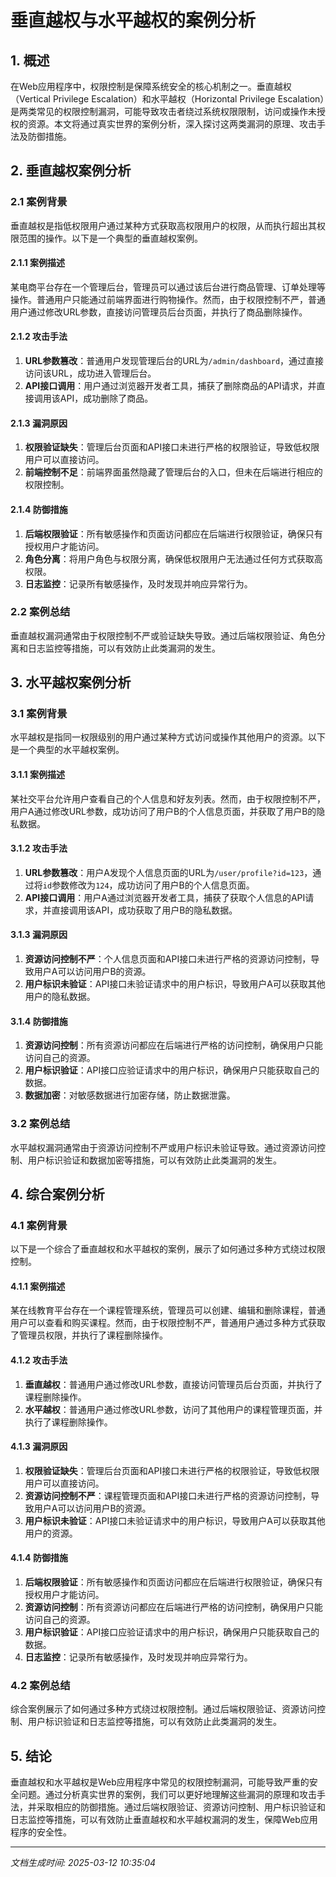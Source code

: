 # 垂直越权与水平越权的案例分析

## 1. 概述

在Web应用程序中，权限控制是保障系统安全的核心机制之一。垂直越权（Vertical Privilege Escalation）和水平越权（Horizontal Privilege Escalation）是两类常见的权限控制漏洞，可能导致攻击者绕过系统权限限制，访问或操作未授权的资源。本文将通过真实世界的案例分析，深入探讨这两类漏洞的原理、攻击手法及防御措施。

## 2. 垂直越权案例分析

### 2.1 案例背景

垂直越权是指低权限用户通过某种方式获取高权限用户的权限，从而执行超出其权限范围的操作。以下是一个典型的垂直越权案例。

#### 2.1.1 案例描述

某电商平台存在一个管理后台，管理员可以通过该后台进行商品管理、订单处理等操作。普通用户只能通过前端界面进行购物操作。然而，由于权限控制不严，普通用户通过修改URL参数，直接访问管理员后台页面，并执行了商品删除操作。

#### 2.1.2 攻击手法

1. **URL参数篡改**：普通用户发现管理后台的URL为`/admin/dashboard`，通过直接访问该URL，成功进入管理后台。
2. **API接口调用**：用户通过浏览器开发者工具，捕获了删除商品的API请求，并直接调用该API，成功删除了商品。

#### 2.1.3 漏洞原因

1. **权限验证缺失**：管理后台页面和API接口未进行严格的权限验证，导致低权限用户可以直接访问。
2. **前端控制不足**：前端界面虽然隐藏了管理后台的入口，但未在后端进行相应的权限控制。

#### 2.1.4 防御措施

1. **后端权限验证**：所有敏感操作和页面访问都应在后端进行权限验证，确保只有授权用户才能访问。
2. **角色分离**：将用户角色与权限分离，确保低权限用户无法通过任何方式获取高权限。
3. **日志监控**：记录所有敏感操作，及时发现并响应异常行为。

### 2.2 案例总结

垂直越权漏洞通常由于权限控制不严或验证缺失导致。通过后端权限验证、角色分离和日志监控等措施，可以有效防止此类漏洞的发生。

## 3. 水平越权案例分析

### 3.1 案例背景

水平越权是指同一权限级别的用户通过某种方式访问或操作其他用户的资源。以下是一个典型的水平越权案例。

#### 3.1.1 案例描述

某社交平台允许用户查看自己的个人信息和好友列表。然而，由于权限控制不严，用户A通过修改URL参数，成功访问了用户B的个人信息页面，并获取了用户B的隐私数据。

#### 3.1.2 攻击手法

1. **URL参数篡改**：用户A发现个人信息页面的URL为`/user/profile?id=123`，通过将`id`参数修改为`124`，成功访问了用户B的个人信息页面。
2. **API接口调用**：用户A通过浏览器开发者工具，捕获了获取个人信息的API请求，并直接调用该API，成功获取了用户B的隐私数据。

#### 3.1.3 漏洞原因

1. **资源访问控制不严**：个人信息页面和API接口未进行严格的资源访问控制，导致用户A可以访问用户B的资源。
2. **用户标识未验证**：API接口未验证请求中的用户标识，导致用户A可以获取其他用户的隐私数据。

#### 3.1.4 防御措施

1. **资源访问控制**：所有资源访问都应在后端进行严格的访问控制，确保用户只能访问自己的资源。
2. **用户标识验证**：API接口应验证请求中的用户标识，确保用户只能获取自己的数据。
3. **数据加密**：对敏感数据进行加密存储，防止数据泄露。

### 3.2 案例总结

水平越权漏洞通常由于资源访问控制不严或用户标识未验证导致。通过资源访问控制、用户标识验证和数据加密等措施，可以有效防止此类漏洞的发生。

## 4. 综合案例分析

### 4.1 案例背景

以下是一个综合了垂直越权和水平越权的案例，展示了如何通过多种方式绕过权限控制。

#### 4.1.1 案例描述

某在线教育平台存在一个课程管理系统，管理员可以创建、编辑和删除课程，普通用户可以查看和购买课程。然而，由于权限控制不严，普通用户通过多种方式获取了管理员权限，并执行了课程删除操作。

#### 4.1.2 攻击手法

1. **垂直越权**：普通用户通过修改URL参数，直接访问管理员后台页面，并执行了课程删除操作。
2. **水平越权**：普通用户通过修改URL参数，访问了其他用户的课程管理页面，并执行了课程删除操作。

#### 4.1.3 漏洞原因

1. **权限验证缺失**：管理后台页面和API接口未进行严格的权限验证，导致低权限用户可以直接访问。
2. **资源访问控制不严**：课程管理页面和API接口未进行严格的资源访问控制，导致用户A可以访问用户B的资源。
3. **用户标识未验证**：API接口未验证请求中的用户标识，导致用户A可以获取其他用户的资源。

#### 4.1.4 防御措施

1. **后端权限验证**：所有敏感操作和页面访问都应在后端进行权限验证，确保只有授权用户才能访问。
2. **资源访问控制**：所有资源访问都应在后端进行严格的访问控制，确保用户只能访问自己的资源。
3. **用户标识验证**：API接口应验证请求中的用户标识，确保用户只能获取自己的数据。
4. **日志监控**：记录所有敏感操作，及时发现并响应异常行为。

### 4.2 案例总结

综合案例展示了如何通过多种方式绕过权限控制。通过后端权限验证、资源访问控制、用户标识验证和日志监控等措施，可以有效防止此类漏洞的发生。

## 5. 结论

垂直越权和水平越权是Web应用程序中常见的权限控制漏洞，可能导致严重的安全问题。通过分析真实世界的案例，我们可以更好地理解这些漏洞的原理和攻击手法，并采取相应的防御措施。通过后端权限验证、资源访问控制、用户标识验证和日志监控等措施，可以有效防止垂直越权和水平越权漏洞的发生，保障Web应用程序的安全性。

---

*文档生成时间: 2025-03-12 10:35:04*

